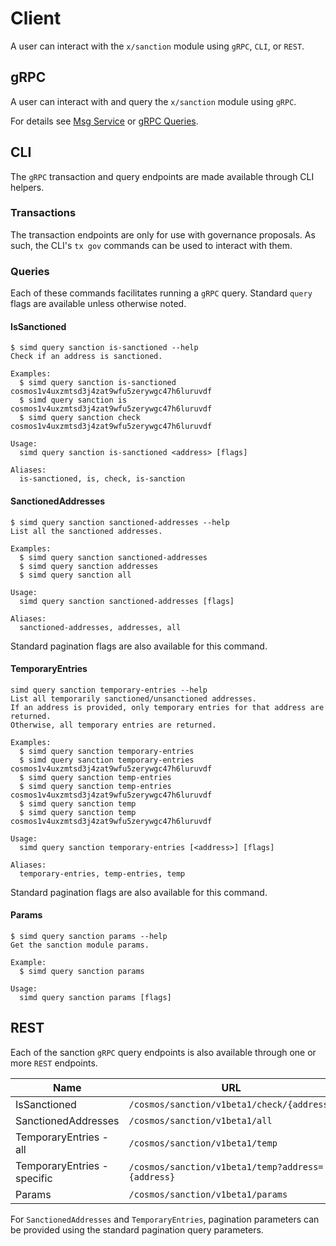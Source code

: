 <!--
order: 6
-->

# Client

A user can interact with the `x/sanction` module using `gRPC`, `CLI`, or `REST`.

## gRPC

A user can interact with and query the `x/sanction` module using `gRPC`.

For details see [Msg Service](03_messages.md) or [gRPC Queries](05_queries.md).

## CLI

The `gRPC` transaction and query endpoints are made available through CLI helpers.

### Transactions

The transaction endpoints are only for use with governance proposals.
As such, the CLI's `tx gov` commands can be used to interact with them.

### Queries

Each of these commands facilitates running a `gRPC` query.
Standard `query` flags are available unless otherwise noted.

#### IsSanctioned

```shell
$ simd query sanction is-sanctioned --help
Check if an address is sanctioned.

Examples:
  $ simd query sanction is-sanctioned cosmos1v4uxzmtsd3j4zat9wfu5zerywgc47h6luruvdf
  $ simd query sanction is cosmos1v4uxzmtsd3j4zat9wfu5zerywgc47h6luruvdf
  $ simd query sanction check cosmos1v4uxzmtsd3j4zat9wfu5zerywgc47h6luruvdf

Usage:
  simd query sanction is-sanctioned <address> [flags]

Aliases:
  is-sanctioned, is, check, is-sanction
```

#### SanctionedAddresses

```shell
$ simd query sanction sanctioned-addresses --help
List all the sanctioned addresses.

Examples:
  $ simd query sanction sanctioned-addresses
  $ simd query sanction addresses
  $ simd query sanction all

Usage:
  simd query sanction sanctioned-addresses [flags]

Aliases:
  sanctioned-addresses, addresses, all
```

Standard pagination flags are also available for this command.

#### TemporaryEntries

```shell
simd query sanction temporary-entries --help
List all temporarily sanctioned/unsanctioned addresses.
If an address is provided, only temporary entries for that address are returned.
Otherwise, all temporary entries are returned.

Examples:
  $ simd query sanction temporary-entries
  $ simd query sanction temporary-entries cosmos1v4uxzmtsd3j4zat9wfu5zerywgc47h6luruvdf
  $ simd query sanction temp-entries
  $ simd query sanction temp-entries cosmos1v4uxzmtsd3j4zat9wfu5zerywgc47h6luruvdf
  $ simd query sanction temp
  $ simd query sanction temp cosmos1v4uxzmtsd3j4zat9wfu5zerywgc47h6luruvdf

Usage:
  simd query sanction temporary-entries [<address>] [flags]

Aliases:
  temporary-entries, temp-entries, temp
```

Standard pagination flags are also available for this command.

#### Params

```shell
$ simd query sanction params --help
Get the sanction module params.

Example:
  $ simd query sanction params

Usage:
  simd query sanction params [flags]
```

## REST

Each of the sanction `gRPC` query endpoints is also available through one or more `REST` endpoints.

| Name                        | URL                                               |
|-----------------------------|---------------------------------------------------|
| IsSanctioned                | `/cosmos/sanction/v1beta1/check/{address}`        |
| SanctionedAddresses         | `/cosmos/sanction/v1beta1/all`                    |
| TemporaryEntries - all      | `/cosmos/sanction/v1beta1/temp`                   |
| TemporaryEntries - specific | `/cosmos/sanction/v1beta1/temp?address={address}` |
| Params                      | `/cosmos/sanction/v1beta1/params`                 |

For `SanctionedAddresses` and `TemporaryEntries`, pagination parameters can be provided using the standard pagination query parameters.